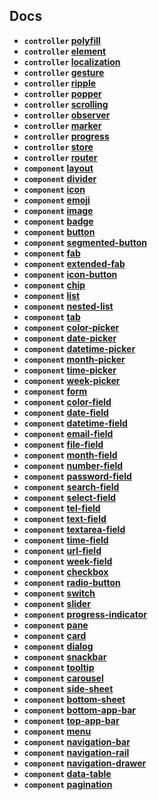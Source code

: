 ## Docs

-   **<code>controller</code> [polyfill](./docs/polyfill.md)**
-   **<code>controller</code> [element](./docs/element.md)**
-   **<code>controller</code> [localization](./docs/localization.md)**
-   **<code>controller</code> [gesture](./docs/gesture.md)**
-   **<code>controller</code> [ripple](./docs/ripple.md)**
-   **<code>controller</code> [popper](./docs/popper.md)**
-   **<code>controller</code> [scrolling](./docs/scrolling.md)**
-   **<code>controller</code> [observer](./docs/observer.md)**
-   **<code>controller</code> [marker](./docs/marker.md)**
-   **<code>controller</code> [progress](./docs/progress.md)**
-   **<code>controller</code> [store](./docs/store.md)**
-   **<code>controller</code> [router](./docs/router.md)**
-   **<code>component</code> [layout](./docs/layout.md)**
-   **<code>component</code> [divider](./docs/divider.md)**
-   **<code>component</code> [icon](./docs/icon.md)**
-   **<code>component</code> [emoji](./docs/emoji.md)**
-   **<code>component</code> [image](./docs/image.md)**
-   **<code>component</code> [badge](./docs/badge.md)**
-   **<code>component</code> [button](./docs/button.md)**
-   **<code>component</code> [segmented-button](./docs/segmented-button.md)**
-   **<code>component</code> [fab](./docs/fab.md)**
-   **<code>component</code> [extended-fab](./docs/extended-fab.md)**
-   **<code>component</code> [icon-button](./docs/icon-button.md)**
-   **<code>component</code> [chip](./docs/chip.md)**
-   **<code>component</code> [list](./docs/list.md)**
-   **<code>component</code> [nested-list](./docs/nested-list.md)**
-   **<code>component</code> [tab](./docs/tab.md)**
-   **<code>component</code> [color-picker](./docs/color-picker.md)**
-   **<code>component</code> [date-picker](./docs/date-picker.md)**
-   **<code>component</code> [datetime-picker](./docs/datetime-picker.md)**
-   **<code>component</code> [month-picker](./docs/month-picker.md)**
-   **<code>component</code> [time-picker](./docs/time-picker.md)**
-   **<code>component</code> [week-picker](./docs/week-picker.md)**
-   **<code>component</code> [form](./docs/form.md)**
-   **<code>component</code> [color-field](./docs/color-field.md)**
-   **<code>component</code> [date-field](./docs/date-field.md)**
-   **<code>component</code> [datetime-field](./docs/datetime-field.md)**
-   **<code>component</code> [email-field](./docs/email-field.md)**
-   **<code>component</code> [file-field](./docs/file-field.md)**
-   **<code>component</code> [month-field](./docs/month-field.md)**
-   **<code>component</code> [number-field](./docs/number-field.md)**
-   **<code>component</code> [password-field](./docs/password-field.md)**
-   **<code>component</code> [search-field](./docs/search-field.md)**
-   **<code>component</code> [select-field](./docs/select-field.md)**
-   **<code>component</code> [tel-field](./docs/tel-field.md)**
-   **<code>component</code> [text-field](./docs/text-field.md)**
-   **<code>component</code> [textarea-field](./docs/textarea-field.md)**
-   **<code>component</code> [time-field](./docs/time-field.md)**
-   **<code>component</code> [url-field](./docs/url-field.md)**
-   **<code>component</code> [week-field](./docs/week-field.md)**
-   **<code>component</code> [checkbox](./docs/checkbox.md)**
-   **<code>component</code> [radio-button](./docs/radio-button.md)**
-   **<code>component</code> [switch](./docs/switch.md)**
-   **<code>component</code> [slider](./docs/slider.md)**
-   **<code>component</code> [progress-indicator](./docs/progress-indicator.md)**
-   **<code>component</code> [pane](./docs/pane.md)**
-   **<code>component</code> [card](./docs/card.md)**
-   **<code>component</code> [dialog](./docs/dialog.md)**
-   **<code>component</code> [snackbar](./docs/snackbar.md)**
-   **<code>component</code> [tooltip](./docs/tooltip.md)**
-   **<code>component</code> [carousel](./docs/carousel.md)**
-   **<code>component</code> [side-sheet](./docs/side-sheet.md)**
-   **<code>component</code> [bottom-sheet](./docs/bottom-sheet.md)**
-   **<code>component</code> [bottom-app-bar](./docs/bottom-app-bar.md)**
-   **<code>component</code> [top-app-bar](./docs/top-app-bar.md)**
-   **<code>component</code> [menu](./docs/menu.md)**
-   **<code>component</code> [navigation-bar](./docs/navigation-bar.md)**
-   **<code>component</code> [navigation-rail](./docs/navigation-rail.md)**
-   **<code>component</code> [navigation-drawer](./docs/navigation-drawer.md)**
-   **<code>component</code> [data-table](./docs/data-table.md)**
-   **<code>component</code> [pagination](./docs/pagination.md)**
